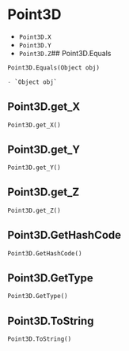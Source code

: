 # Point3D

- `Point3D.X`
- `Point3D.Y`
- `Point3D.Z`## Point3D.Equals
```py
Point3D.Equals(Object obj)

- `Object obj` 
```

## Point3D.get_X
```py
Point3D.get_X()


```

## Point3D.get_Y
```py
Point3D.get_Y()


```

## Point3D.get_Z
```py
Point3D.get_Z()


```

## Point3D.GetHashCode
```py
Point3D.GetHashCode()


```

## Point3D.GetType
```py
Point3D.GetType()


```

## Point3D.ToString
```py
Point3D.ToString()


```
